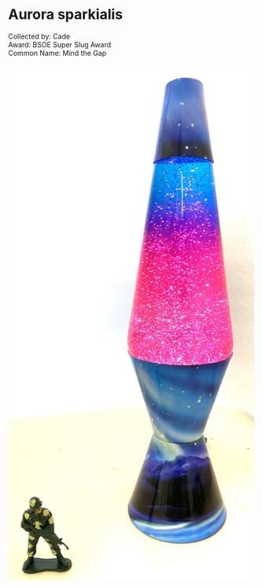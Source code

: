 # Aurora sparkialis


Collected by: Cade  
Award: BSOE Super Slug Award    
Common Name: Mind the Gap 

<img src='IMG_9671.jpg' alt='IMG_9671' width='500'/>
